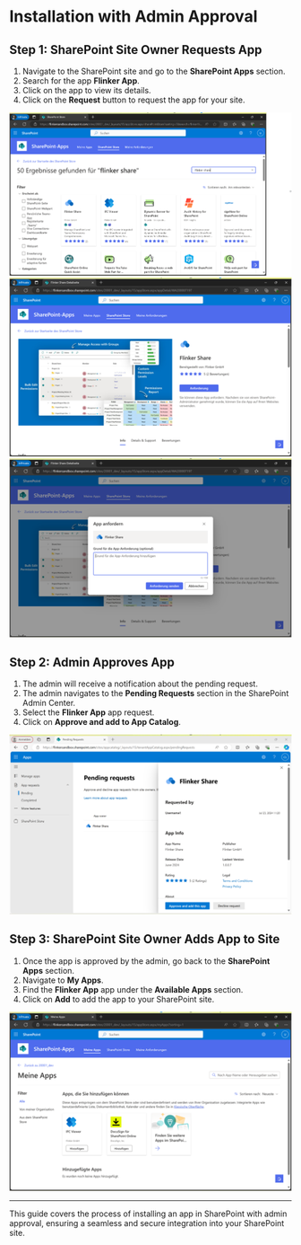 # Installation with Admin Approval

## Step 1: SharePoint Site Owner Requests App

1. Navigate to the SharePoint site and go to the **SharePoint Apps** section.
2. Search for the app **Flinker App**.
3. Click on the app to view its details.
4. Click on the **Request** button to request the app for your site.

![Search for Flinker App](/_media/search-for-app.png)
![Flinker App Details](/_media/app-details.png)
![Request Flinker App](/_media/request-app.png)

## Step 2: Admin Approves App

1. The admin will receive a notification about the pending request.
2. The admin navigates to the **Pending Requests** section in the SharePoint Admin Center.
3. Select the **Flinker App** app request.
4. Click on **Approve and add to App Catalog**.

![Admin Approval](/_media/admin-approval.png)

## Step 3: SharePoint Site Owner Adds App to Site

1. Once the app is approved by the admin, go back to the **SharePoint Apps** section.
2. Navigate to **My Apps**.
3. Find the **Flinker App** app under the **Available Apps** section.
4. Click on **Add** to add the app to your SharePoint site.

![Add Flinker App to Site](/_media/add-app-to-site.png)

---

This guide covers the process of installing an app in SharePoint with admin approval, ensuring a seamless and secure integration into your SharePoint site.
